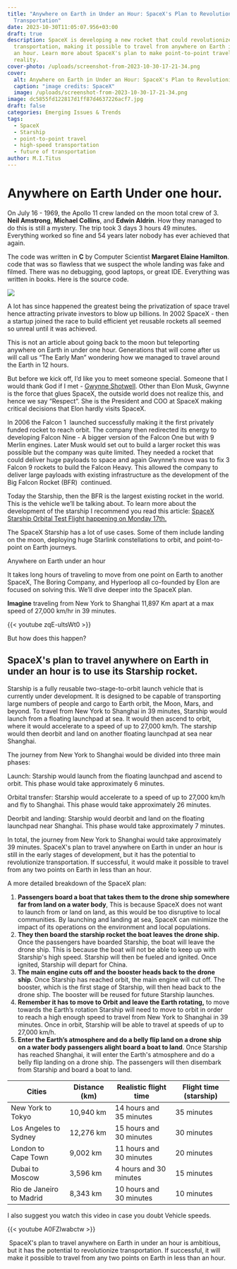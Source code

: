 ```yaml
---
title: "Anywhere on Earth in Under an Hour: SpaceX's Plan to Revolutionize
  Transportation"
date: 2023-10-30T11:05:07.956+03:00
draft: true
description: SpaceX is developing a new rocket that could revolutionize
  transportation, making it possible to travel from anywhere on Earth in under
  an hour. Learn more about SpaceX's plan to make point-to-point travel a
  reality.
cover-photo: /uploads/screenshot-from-2023-10-30-17-21-34.png
cover:
  alt: Anywhere on Earth in Under an Hour: SpaceX's Plan to Revolutionize transportation
  caption: "image credits: SpaceX"
  image: /uploads/screenshot-from-2023-10-30-17-21-34.png
image: dc5855fd122817d1ff87d4637226acf7.jpg
draft: false
categories: Emerging Issues & Trends
tags:
  - SpaceX
  - Starship
  - point-to-point travel
  - high-speed transportation
  - future of transportation
author: M.I.Titus
---
```

# Anywhere on Earth Under one hour.

On July 16 - 1969, the Apollo 11 crew landed on the moon total crew of 3. **Neil Amstrong**, **Michael Collins**, and **Edwin Aldrin**. How they managed to do this is still a mystery. The trip took 3 days 3 hours 49 minutes. Everything worked so fine and 54 years later nobody has ever achieved that again. 

The code was written in **C** by Computer Scientist **Margaret Elaine Hamilton**. code that was so flawless that we suspect the whole landing was fake and filmed. There was no debugging, good laptops, or great IDE. Everything was written in books. Here is the source code.

![](https://lh7-us.googleusercontent.com/Dpqv95DzWPokcFFwlq2oqXM_FpTrqHqQMHgCp_gK5aecfuMJ6DjfPcwrP5-TkUZpwEP-CX4d_9d_lX92H7ga3OIOb8U9k7To-3Erok17yGA9_3vIzsffxVoY7Q1AjPhxehbN3ilF_v1RhjZ_nYbMvvA)

A lot has since happened the greatest being the privatization of space travel hence attracting private investors to blow up billions. In 2002 SpaceX - then a startup joined the race to build efficient yet reusable rockets all seemed so unreal until it was achieved. 

This is not an article about going back to the moon but teleporting anywhere on Earth in under one hour. Generations that will come after us will call us “The Early Man” wondering how we managed to travel around the Earth in 12 hours.

But before we kick off, I’d like you to meet someone special. Someone that I would thank God if I met - [Gwynne Shotwell](https://en.wikipedia.org/wiki/Gwynne_Shotwell).  Other than Elon Musk, Gwynne is the force that glues SpaceX, the outside world does not realize this, and hence we say “Respect”. She is the President and COO at SpaceX making critical decisions that Elon hardly visits SpaceX.

In 2006 the Falcon 1  launched successfully making it the first privately funded rocket to reach orbit. The company then redirected its energy to developing Falcon Nine - A bigger version of the Falcon One but with 9 Merlin engines. Later Musk would set out to build a larger rocket this was possible but the company was quite limited. They needed a rocket that could deliver huge payloads to space and again Gwynne’s move was to fix 3 Falcon 9 rockets to build the Falcon Heavy. This allowed the company to deliver large payloads with existing infrastructure as the development of the Big Falcon Rocket (BFR)  continued. 

Today the Starship, then the BFR is the largest existing rocket in the world. This is the vehicle we’ll be talking about. To learn more about the development of the starship I recommend you read this article: [SpaceX Starship Orbital Test Flight happening on Monday 17th.](https://www.bunnieabc.com/posts/spacex-starship-orbital-test-flight-happening-on-monday-17th/) 

The SpaceX Starship has a lot of use cases. Some of them include landing on the moon, deploying huge Starlink constellations to orbit, and point-to-point on Earth journeys.

Anywhere on Earth under an hour

It takes long hours of traveling to move from one point on Earth to another SpaceX, The Boring Company, and Hyperloop all co-founded by Elon are focused on solving this. We’ll dive deeper into the SpaceX plan.

**Imagine** traveling from New York to Shanghai 11,897 Km apart at a max speed of 27,000 km/hr in 39 minutes. 

{{< youtube zqE-ultsWt0 >}}

But how does this happen?

## SpaceX's plan to travel anywhere on Earth in under an hour is to use its Starship rocket. 

Starship is a fully reusable two-stage-to-orbit launch vehicle that is currently under development. It is designed to be capable of transporting large numbers of people and cargo to Earth orbit, the Moon, Mars, and beyond. To travel from New York to Shanghai in 39 minutes, Starship would launch from a floating launchpad at sea. It would then ascend to orbit, where it would accelerate to a speed of up to 27,000 km/h. The starship would then deorbit and land on another floating launchpad at sea near Shanghai. 

The journey from New York to Shanghai would be divided into three main phases: 

Launch: Starship would launch from the floating launchpad and ascend to orbit. This phase would take approximately 6 minutes. 

Orbital transfer: Starship would accelerate to a speed of up to 27,000 km/h and fly to Shanghai. This phase would take approximately 26 minutes. 

Deorbit and landing: Starship would deorbit and land on the floating launchpad near Shanghai. This phase would take approximately 7 minutes. 

In total, the journey from New York to Shanghai would take approximately 39 minutes. SpaceX's plan to travel anywhere on Earth in under an hour is still in the early stages of development, but it has the potential to revolutionize transportation. If successful, it would make it possible to travel from any two points on Earth in less than an hour. 

A more detailed breakdown of the SpaceX plan:

1. **Passengers board a boat that takes them to the drone ship somewhere far from land on a water body**, This is because SpaceX does not want to launch from or land on land, as this would be too disruptive to local communities. By launching and landing at sea, SpaceX can minimize the impact of its operations on the environment and local populations.
1. **They then board the starship rocket the boat leaves the drone ship.** Once the passengers have boarded Starship, the boat will leave the drone ship. This is because the boat will not be able to keep up with Starship's high speed. Starship will then be fueled and ignited. Once ignited, Starship will depart for China. 
1. **The main engine cuts off and the booster heads back to the drone ship**. Once Starship has reached orbit, the main engine will cut off. The booster, which is the first stage of Starship, will then head back to the drone ship. The booster will be reused for future Starship launches. 
1. **Remember it has to move to Orbit and leave the Earth rotating,** to move towards the Earth’s rotation Starship will need to move to orbit in order to reach a high enough speed to travel from New York to Shanghai in 39 minutes. Once in orbit, Starship will be able to travel at speeds of up to 27,000 km/h. 
1. **Enter the Earth’s atmosphere and do a belly flip land on a drone ship on a water body passengers alight board a boat to land**. Once Starship has reached Shanghai, it will enter the Earth's atmosphere and do a belly flip landing on a drone ship. The passengers will then disembark from Starship and board a boat to land.

|Cities|Distance (km)|Realistic flight time|Flight time (starship)|
|---|---|---|---|
|New York to Tokyo|10,940 km|14 hours and 35 minutes|35 minutes|
|Los Angeles to Sydney|12,276 km|15 hours and 30 minutes|30 minutes|
|London to Cape Town|9,002 km|11 hours and 30 minutes|20 minutes|
|Dubai to Moscow|3,596 km|4 hours and 30 minutes|15 minutes|
|Rio de Janeiro to Madrid|8,343 km|10 hours and 30 minutes|10 minutes|

I also suggest you watch this video in case you doubt Vehicle speeds.

{{< youtube A0FZIwabctw >}}

 SpaceX's plan to travel anywhere on Earth in under an hour is ambitious, but it has the potential to revolutionize transportation. If successful, it will make it possible to travel from any two points on Earth in less than an hour.
